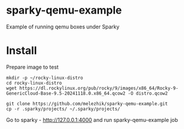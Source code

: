 # sparky-qemu-example

Example of running qemu boxes under Sparky

# Install

Prepare image to test

```
mkdir -p ~/rocky-linux-distro
cd rocky-linux-distro 
wget https://dl.rockylinux.org/pub/rocky/9/images/x86_64/Rocky-9-GenericCloud-Base-9.5-20241118.0.x86_64.qcow2 -O distro.qcow2
```

```
git clone https://github.com/melezhik/sparky-qemu-example.git 
cp -r .sparky/projects/ ~/.sparky/projects/
```

Go to sparky - http://127.0.0.1:4000 and run sparky-qemu-example job

